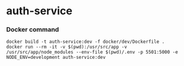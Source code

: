 # auth-service

### Docker command
```
docker build -t auth-service:dev -f docker/dev/Dockerfile .
docker run --rm -it -v $(pwd):/usr/src/app -v /usr/src/app/node_modules --env-file $(pwd)/.env -p 5501:5000 -e NODE_ENV=development auth-service:dev
```
